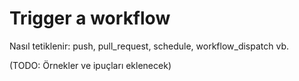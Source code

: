 # Trigger a workflow

Nasıl tetiklenir: push, pull_request, schedule, workflow_dispatch vb.

(TODO: Örnekler ve ipuçları eklenecek)

